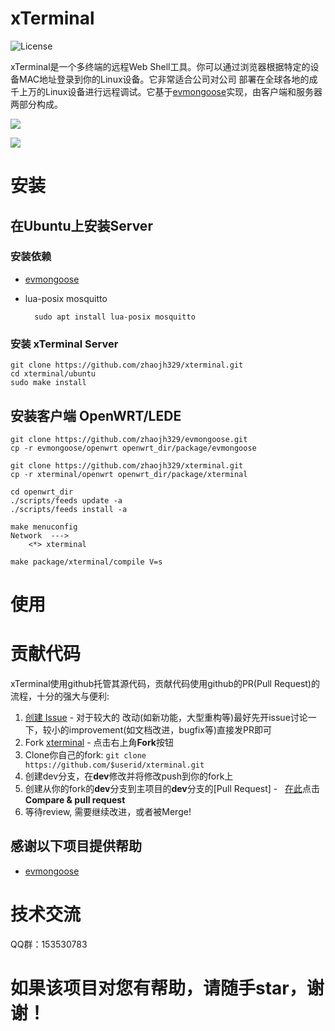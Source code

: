 # xTerminal

![](https://img.shields.io/badge/license-GPLV3-brightgreen.svg?style=plastic "License")

xTerminal是一个多终端的远程Web Shell工具。你可以通过浏览器根据特定的设备MAC地址登录到你的Linux设备。它非常适合公司对公司
部署在全球各地的成千上万的Linux设备进行远程调试。它基于[evmongoose](https://github.com/zhaojh329/evmongoose)实现，由客户端和服务器两部分构成。

![](https://github.com/zhaojh329/xterminal/blob/master/xterminal_zh.png)

![](https://github.com/zhaojh329/xterminal/blob/master/demo.png)

# 安装
## 在Ubuntu上安装Server
### 安装依赖
* [evmongoose](https://github.com/zhaojh329/evmongoose/blob/master/README_ZH.md)

* lua-posix mosquitto

		sudo apt install lua-posix mosquitto
    
### 安装 xTerminal Server
    git clone https://github.com/zhaojh329/xterminal.git
    cd xterminal/ubuntu
	sudo make install

## 安装客户端 OpenWRT/LEDE
	git clone https://github.com/zhaojh329/evmongoose.git
	cp -r evmongoose/openwrt openwrt_dir/package/evmongoose
	
	git clone https://github.com/zhaojh329/xterminal.git
	cp -r xterminal/openwrt openwrt_dir/package/xterminal
	
	cd openwrt_dir
	./scripts/feeds update -a
	./scripts/feeds install -a
	
	make menuconfig
	Network  --->
	    <*> xterminal
	
	make package/xterminal/compile V=s

# 使用

# 贡献代码

xTerminal使用github托管其源代码，贡献代码使用github的PR(Pull Request)的流程，十分的强大与便利:

1. [创建 Issue](https://github.com/zhaojh329/xterminal/issues/new) - 对于较大的
	改动(如新功能，大型重构等)最好先开issue讨论一下，较小的improvement(如文档改进，bugfix等)直接发PR即可
2. Fork [xterminal](https://github.com/zhaojh329/xterminal) - 点击右上角**Fork**按钮
3. Clone你自己的fork: ```git clone https://github.com/$userid/xterminal.git```
4. 创建dev分支，在**dev**修改并将修改push到你的fork上
5. 创建从你的fork的**dev**分支到主项目的**dev**分支的[Pull Request] -  
	[在此](https://github.com/zhaojh329/xterminal)点击**Compare & pull request**
6. 等待review, 需要继续改进，或者被Merge!
	
## 感谢以下项目提供帮助
* [evmongoose](https://github.com/zhaojh329/evmongoose)

# 技术交流
QQ群：153530783

# 如果该项目对您有帮助，请随手star，谢谢！
